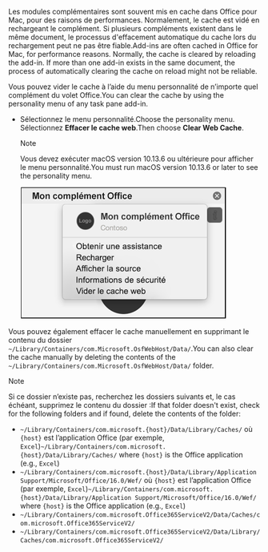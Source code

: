 <span data-ttu-id="6468f-p101">Les modules complémentaires sont souvent mis en cache dans Office pour Mac, pour des raisons de performances. Normalement, le cache est vidé en rechargeant le complément. Si plusieurs compléments existent dans le même document, le processus d'effacement automatique du cache lors du rechargement peut ne pas être fiable.</span><span class="sxs-lookup"><span data-stu-id="6468f-p101">Add-ins are often cached in Office for Mac, for performance reasons. Normally, the cache is cleared by reloading the add-in. If more than one add-in exists in the same document, the process of automatically clearing the cache on reload might not be reliable.</span></span>

<span data-ttu-id="6468f-104">Vous pouvez vider le cache à l’aide du menu personnalité de n’importe quel complément du volet Office.</span><span class="sxs-lookup"><span data-stu-id="6468f-104">You can clear the cache by using the personality menu of any task pane add-in.</span></span>
- <span data-ttu-id="6468f-105">Sélectionnez le menu personnalité.</span><span class="sxs-lookup"><span data-stu-id="6468f-105">Choose the personality menu.</span></span> <span data-ttu-id="6468f-106">Sélectionnez **Effacer le cache web**.</span><span class="sxs-lookup"><span data-stu-id="6468f-106">Then choose **Clear Web Cache**.</span></span>
    > [!NOTE]
    > <span data-ttu-id="6468f-107">Vous devez exécuter macOS version 10.13.6 ou ultérieure pour afficher le menu personnalité.</span><span class="sxs-lookup"><span data-stu-id="6468f-107">You must run macOS version 10.13.6 or later to see the personality menu.</span></span>

    ![Capture d'écran de l'option « Effacer le cache Web » dans le menu « Personnalité ».](../images/mac-clear-cache-menu.png)

<span data-ttu-id="6468f-109">Vous pouvez également effacer le cache manuellement en supprimant le contenu du dossier `~/Library/Containers/com.Microsoft.OsfWebHost/Data/`.</span><span class="sxs-lookup"><span data-stu-id="6468f-109">You can also clear the cache manually by deleting the contents of the `~/Library/Containers/com.Microsoft.OsfWebHost/Data/` folder.</span></span>

> [!NOTE]
> <span data-ttu-id="6468f-110">Si ce dossier n’existe pas, recherchez les dossiers suivants et, le cas échéant, supprimez le contenu du dossier :</span><span class="sxs-lookup"><span data-stu-id="6468f-110">If that folder doesn't exist, check for the following folders and if found, delete the contents of the folder:</span></span>
>    - <span data-ttu-id="6468f-111">`~/Library/Containers/com.microsoft.{host}/Data/Library/Caches/` où `{host}` est l’application Office (par exemple, `Excel`)</span><span class="sxs-lookup"><span data-stu-id="6468f-111">`~/Library/Containers/com.microsoft.{host}/Data/Library/Caches/` where `{host}` is the Office application (e.g., `Excel`)</span></span>
>    - <span data-ttu-id="6468f-112">`~/Library/Containers/com.microsoft.{host}/Data/Library/Application Support/Microsoft/Office/16.0/Wef/` où `{host}` est l’application Office (par exemple, `Excel`)</span><span class="sxs-lookup"><span data-stu-id="6468f-112">`~/Library/Containers/com.microsoft.{host}/Data/Library/Application Support/Microsoft/Office/16.0/Wef/` where `{host}` is the Office application (e.g., `Excel`)</span></span>
>    - `~/Library/Containers/com.microsoft.Office365ServiceV2/Data/Caches/com.microsoft.Office365ServiceV2/`
>    - `~/Library/Containers/com.microsoft.Office365ServiceV2/Data/Library/Caches/com.microsoft.Office365ServiceV2/`
